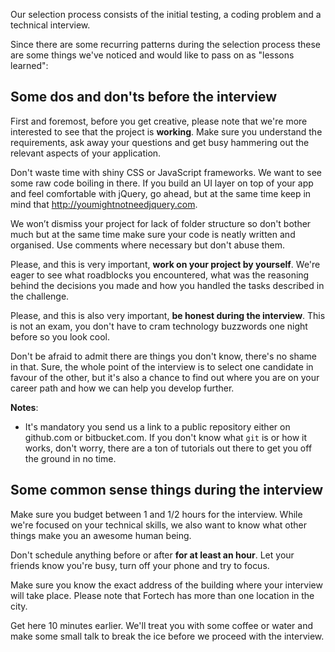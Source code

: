 Our selection process consists of the initial testing, a coding problem and a technical interview.

Since there are some recurring patterns during the selection process these are some things we've noticed and would like to pass on as "lessons learned":

## Some dos and don'ts before the interview
First and foremost, before you get creative, please note that we're more interested to see that the project is **working**. Make sure you understand the requirements, ask away your questions and get busy hammering out the relevant aspects of your application.

Don't waste time with shiny CSS or JavaScript frameworks. We want to see some raw code boiling in there. If you build an UI layer on top of your app and feel comfortable with jQuery, go ahead, but at the same time keep in mind that http://youmightnotneedjquery.com.

We won’t dismiss your project for lack of folder structure so don't bother much but at the same time make sure your code is neatly written and organised. Use comments where necessary but don't abuse them.

Please, and this is very important, **work on your project by yourself**. We're eager to see what roadblocks you encountered, what was the reasoning behind the decisions you made and how you handled the tasks described in the challenge.

Please, and this is also very important, **be honest during the interview**. This is not an exam, you don't have to cram technology buzzwords one night before so you look cool.

Don't be afraid to admit there are things you don't know, there's no shame in that. Sure, the whole point of the interview is to select one candidate in favour of the other, but it's also a chance to find out where you are on your career path and how we can help you develop further.

__Notes__:
- It's mandatory you send us a link to a public repository either on github.com or bitbucket.com. If you don't know what `git` is or how it works, don't worry, there are a ton of tutorials out there to get you off the ground in no time.

## Some common sense things during the interview
Make sure you budget between 1 and 1/2 hours for the interview. While we're focused on your technical skills, we also want to know what other things make you an awesome human being.

Don't schedule anything before or after **for at least an hour**. Let your friends know you're busy, turn off your phone and try to focus.

Make sure you know the exact address of the building where your interview will take place. Please note that Fortech has more than one location in the city. 

Get here 10 minutes earlier. We'll treat you with some coffee or water and make some small talk to break the ice before we proceed with the interview.
